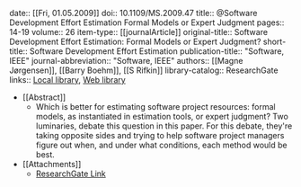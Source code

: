 date:: [[Fri, 01.05.2009]]
doi:: 10.1109/MS.2009.47
title:: @Software Development Effort Estimation Formal Models or Expert Judgment
pages:: 14-19
volume:: 26
item-type:: [[journalArticle]]
original-title:: Software Development Effort Estimation: Formal Models or Expert Judgment?
short-title:: Software Development Effort Estimation
publication-title:: "Software, IEEE"
journal-abbreviation:: "Software, IEEE"
authors:: [[Magne Jørgensen]], [[Barry Boehm]], [[S Rifkin]]
library-catalog:: ResearchGate
links:: [Local library](zotero://select/library/items/FEXRTDPP), [Web library](https://www.zotero.org/users/6520516/items/FEXRTDPP)

- [[Abstract]]
	- Which is better for estimating software project resources: formal models, as instantiated in estimation tools, or expert judgment? Two luminaries, debate this question in this paper. For this debate, they're taking opposite sides and trying to help software project managers figure out when, and under what conditions, each method would be best.
- [[Attachments]]
	- [ResearchGate Link](https://www.researchgate.net/publication/224387112_Software_Development_Effort_Estimation_Formal_Models_or_Expert_Judgment)